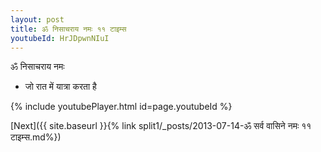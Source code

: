 ```yaml
---
layout: post
title: ॐ निसाचराय नमः ११ टाइम्स
youtubeId: HrJDpwnNIuI
---
```

 
 
 ॐ निसाचराय नमः  
 
 -  जो रात में यात्रा करता है 
 
  
 
  
 
 
 
 
 
 


{% include youtubePlayer.html id=page.youtubeId %}
 
[Next]({{ site.baseurl }}{% link  split1/_posts/2013-07-14-ॐ सर्व वासिने नमः ११ टाइम्स.md%})
 

